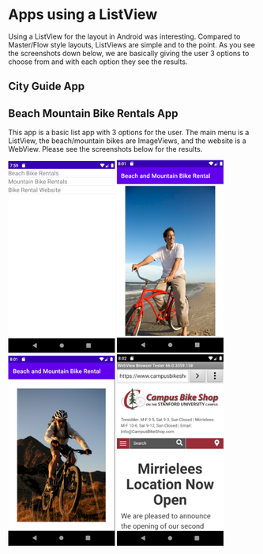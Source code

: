 # Apps using a ListView

Using a ListView for the layout in Android was interesting. Compared to Master/Flow style layouts, ListViews are simple and to the point. As you see the screenshots down below, we are basically giving the user 3 options to choose from and with each option they see the results.


## City Guide App


## Beach Mountain Bike Rentals App

This app is a basic list app with 3 options for the user. The main menu is a ListView, the beach/mountain bikes are ImageViews, and the website is a WebView. Please see the screenshots below for the results.


![Main](https://github.com/aquaman48/Android-Apps/blob/main/Screenshots/Beach-Mountain-Bike-Rental/Beach_Mountain_Bike_Rental_App_Main.PNG) ![Beach](https://github.com/aquaman48/Android-Apps/blob/main/Screenshots/Beach-Mountain-Bike-Rental/Beach_Mountain_Bike_Rental_Beach_Bike.PNG) ![Mountain](https://github.com/aquaman48/Android-Apps/blob/main/Screenshots/Beach-Mountain-Bike-Rental/Beach_Mountain_Bike_Rental_Mountain_Bike.PNG) ![Web](https://github.com/aquaman48/Android-Apps/blob/main/Screenshots/Beach-Mountain-Bike-Rental/Beach_Mountain_Bike_Rental_Website.PNG)
